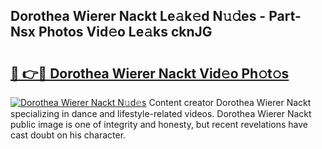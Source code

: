 ## Dorothea Wierer Nackt Le𝚊k𝚎d N𝚞𝚍es - Part-Nsx Photos Vid𝚎o Le𝚊ks cknJG

# <h2><a href="http://fb8e8p.evod.top/?m=Dorothea+Wierer+Nackt">🔗 👉🔴 Dorothea Wierer Nackt Vid𝚎o Ph𝚘t𝚘s</a></h2>

[![Dorothea Wierer Nackt N𝚞d𝚎s](https://i.imgur.com/8V9OHl7.gif)](http://fb8e8p.evod.top/?m=Dorothea+Wierer+Nackt)
Content creator Dorothea Wierer Nackt specializing in dance and lifestyle-related videos. Dorothea Wierer Nackt public image is one of integrity and honesty, but recent revelations have cast doubt on his character. 

